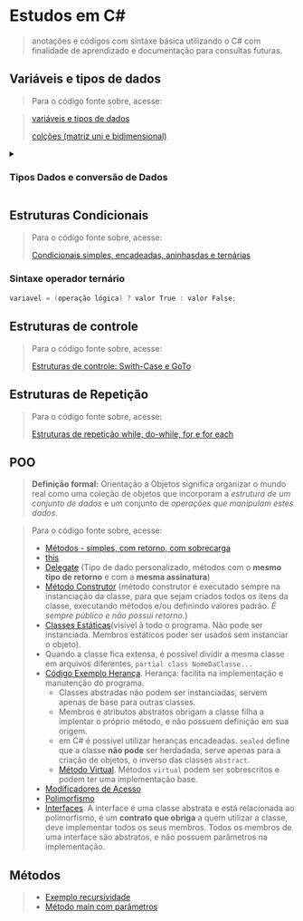 # Estudos em C#
> anotações e códigos com sintaxe básica utilizando o C# com finalidade de aprendizado e documentação para consultas futuras.


## Variáveis e tipos de dados

>Para o código fonte sobre, acesse:

> [variáveis e tipos de dados](Variaveis/Variaveis/Program.cs)
> 
> [colções (matriz uni e  bidimensional)](Colecao/Colecao/Program.cs)

<details>
    <summary>
        <h3>Tipos Dados e conversão de Dados</h3>
    </summary>

### Tipos de dados

![Alt text](img/Tipos_de_dados.png)

### Conversão Implícita

![Alt text](img/Converso_implicita-01.png)

### Conversão Explícita

> por haver perca de dados na conversão, o C# permite a conversão somente caso o programador utilize um cast para a conversão.

![Alt text](img/Converso_implicita-02.png)

</details>

## Estruturas Condicionais

> Para o código fonte sobre, acesse:
>
> [Condicionais simples, encadeadas, aninhasdas e ternárias](Condicao/Condicao/Program.cs)


### Sintaxe operador ternário


```c#
variavel = (operação lógica) ? valor True : valor False;
```

## Estruturas de controle

> Para o código fonte sobre, acesse:
>
> [Estruturas de controle: Swith-Case e GoTo](Controle/Controle/Program.cs)


## Estruturas de Repetição

> Para o código fonte sobre, acesse:
>
> [Estruturas de repetição while, do-while, for e for each](Ciclos/Ciclos/Program.cs)

## POO

> **Definição formal:** Orientação a Objetos significa organizar o mundo real como uma coleção de objetos que incorporam a *estrutura de um conjunto de dados* e um conjunto de *operações que manipulam estes dados*.
>

> Para o código fonte sobre, acesse:
>
> - [Métodos - simples, com retorno, com sobrecarga](POO/MetodosDasClasses/Metodos.cs) 
> - [this](POO/TermoThis/Acessar.cs)
> - [Delegate](POO/TipoDelegate/Matematica.cs) (Tipo de dado personalizado, métodos com o **mesmo tipo de retorno** e com a **mesma assinatura**)
> - [Método Construtor](POO/MetodoConstrutor/Pessoa.cs) (método construtor é executado sempre na instanciação da classe, para que sejam criados todos os itens da classe, executando métodos e/ou definindo valores padrão. *É sempre público e não possui retorno*.)
> - [Classes Estáticas](POO/Estaticas/Matematica.cs)(visível à todo o programa. Não pode ser instanciada. Membros estáticos poder ser usados sem instanciar o objeto).
> - Quando a classe fica extensa, é possível dividir a mesma classe em arquivos diferentes, `partial class NomeDaClasse...`
> - [Código Exemplo Herança](POO/Heranca). Herança: facilita na implementação e manutenção do programa.
>   - Classes abstradas não podem ser instanciadas, servem apenas de base para outras classes.
>   - Membros e atributos abstratos obrigam a classe filha a implentar o próprio método, e não possuem definição em sua origem.
>   - em C# é possível utilizar heranças encadeadas. `sealed` define que a classe **não pode** ser herdadada, serve apenas para a criação de objetos, o inverso das classes `abstract`.
>   - [Método Virtual](POO/Heranca/Classes.cs). Métodos `virtual` podem ser sobrescritos e podem ter uma implementação base.
> - [Modificadores de Acesso](POO/Modificadores/Classes.cs)
> - [Polimorfismo](POO/Polimorfismo/Classes.cs)
> - [Interfaces](POO/Polimorfismo/Conta.cs). A interface é uma classe abstrata e está relacionada ao polimorfismo,  é um **contrato que obriga** a quem utilizar a classe, deve implementar todos os seus membros. Todos os membros de uma interface são abstratos, e não possuem parâmetros na implementação.

## Métodos

> - [Exemplo recursividade](Recursividade/Recursividade/Recursiva.cs)
> - [Método main com parâmetros](MetodoMain/MetodoMain/Program.cs)